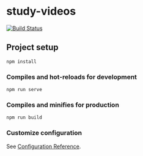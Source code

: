 # study-videos
[![Build Status](https://travis-ci.com/ybygjylj/study-videos.svg?token=ss1uXAQs3sKQFFidiwja&branch=master)](https://travis-ci.com/ybygjylj/study-videos)
## Project setup
```
npm install
```

### Compiles and hot-reloads for development
```
npm run serve
```

### Compiles and minifies for production
```
npm run build
```

### Customize configuration
See [Configuration Reference](https://cli.vuejs.org/config/).

